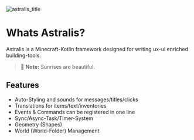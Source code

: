![astralis_title](https://github.com/user-attachments/assets/b3f75db7-9f9d-46e2-a991-c9683852b027)

# Whats Astralis?

Astralis is a Minecraft-Kotlin framework designed for writing ux-ui enriched building-tools.

> :memo: **Note:** Sunrises are beautiful.

## Features
 - Auto-Styling and sounds for messages/titles/clicks
 - Translations for items/text/inventories
 - Events & Commands can be registered in one line
 - Sync/Async-Task/Timer-System
 - Geometry (Shapes)
 - World (World-Folder) Management
